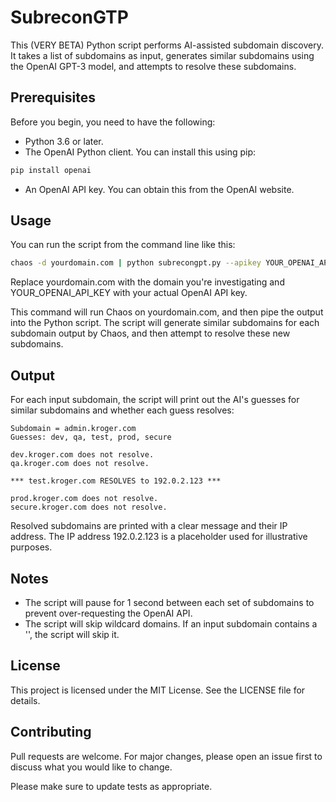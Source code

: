 # SubreconGTP

This (VERY BETA) Python script performs AI-assisted subdomain discovery. It takes a list of subdomains as input, generates similar subdomains using the OpenAI GPT-3 model, and attempts to resolve these subdomains.

## Prerequisites
Before you begin, you need to have the following:

- Python 3.6 or later.
- The OpenAI Python client. You can install this using pip:

```bash
pip install openai
```

- An OpenAI API key. You can obtain this from the OpenAI website.

## Usage

You can run the script from the command line like this:

```bash
chaos -d yourdomain.com | python subrecongpt.py --apikey YOUR_OPENAI_API_KEY
```
Replace yourdomain.com with the domain you're investigating and YOUR_OPENAI_API_KEY with your actual OpenAI API key.

This command will run Chaos on yourdomain.com, and then pipe the output into the Python script. The script will generate similar subdomains for each subdomain output by Chaos, and then attempt to resolve these new subdomains.

## Output
For each input subdomain, the script will print out the AI's guesses for similar subdomains and whether each guess resolves:

```
Subdomain = admin.kroger.com
Guesses: dev, qa, test, prod, secure

dev.kroger.com does not resolve.
qa.kroger.com does not resolve.

*** test.kroger.com RESOLVES to 192.0.2.123 ***

prod.kroger.com does not resolve.
secure.kroger.com does not resolve.
```

Resolved subdomains are printed with a clear message and their IP address. The IP address 192.0.2.123 is a placeholder used for illustrative purposes.

## Notes

- The script will pause for 1 second between each set of subdomains to prevent over-requesting the OpenAI API.
- The script will skip wildcard domains. If an input subdomain contains a '', the script will skip it.

## License
This project is licensed under the MIT License. See the LICENSE file for details.

## Contributing
Pull requests are welcome. For major changes, please open an issue first to discuss what you would like to change.

Please make sure to update tests as appropriate.
